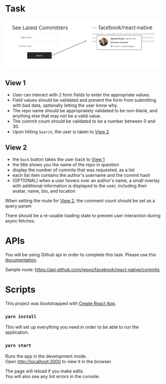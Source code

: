 # Task

![Image of UX Workflow](./src/ux-workflow.png)

## View 1
- User can interact with 2 form fields to enter the appropriate values.
- Field values should be validated and prevent the form from submitting with bad data, optionally letting the user know why.
- The repo name should be appropriately validated to be non-blank, and anything else that may not be a valid value.
- The commit count should be validated to be a number between 0 and 30.
- Upon hitting `Search`, the user is taken to [View 2](#view-2)

## View 2
- the `back` button takes the user back to [View 1](#view-1)
- the title shows you the name of the repo in question
- display the number of commits that was requested, as a list
- each list item contains the author's username and the commit hash
- (OPTIONAL) when a user hovers over an author's name, a small overlay with additional information is displayed to the user, including their avatar, name, bio, and location

When setting the route for [View 2](#view-2), the comment count should be set as a query param

There should be a re-usable loading state to prevent user interaction during async fetches.

# APIs

You will be using Github api in order to complete this task. Please use this [documentation](https://developer.github.com/v3/repos/commits/).

Sample route: https://api.github.com/repos/facebook/react-native/commits

# Scripts

This project was bootstrapped with [Create React App](https://github.com/facebook/create-react-app).

### `yarn install`

This will set up everything you need in order to be able to run the application.

### `yarn start`

Runs the app in the development mode.\
Open [http://localhost:3000](http://localhost:3000) to view it in the browser.

The page will reload if you make edits.\
You will also see any lint errors in the console.
